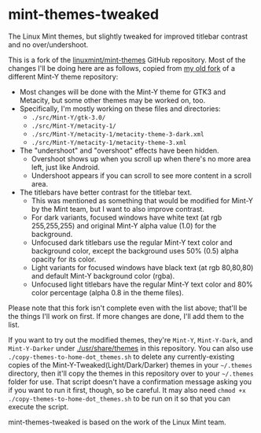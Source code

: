 # mint-themes-tweaked
The Linux Mint themes, but slightly tweaked for improved titlebar contrast and no over/undershoot.

This is a fork of the [linuxmint/mint-themes](https://github.com/linuxmint/mint-themes) GitHub repository. Most of the changes I'll be doing here are as follows, copied from [my old fork](https://github.com/DrewNaylor/mint-y-theme-tweaked) of a different Mint-Y theme repository:

- Most changes will be done with the Mint-Y theme for GTK3 and Metacity, but some other themes may be worked on, too.
- Specifically, I'm mostly working on these files and directories:
  - `./src/Mint-Y/gtk-3.0/`
  - `./src/Mint-Y/metacity-1/`
  - `./src/Mint-Y/metacity-1/metacity-theme-3-dark.xml`
  - `./src/Mint-Y/metacity-1/metacity-theme-3.xml`
- The "undershoot" and "overshoot" effects have been hidden.
  - Overshoot shows up when you scroll up when there's no more area left, just like Android.
  - Undershoot appears if you can scroll to see more content in a scroll area.
- The titlebars have better contrast for the titlebar text.
  - This was mentioned as something that would be modified for Mint-Y by the Mint team, but I want to also improve contrast.
  - For dark variants, focused windows have white text (at rgb 255,255,255) and original Mint-Y alpha value (1.0) for the background.
  - Unfocused dark titlebars use the regular Mint-Y text color and background color, except the background uses 50% (0.5) alpha opacity for its color.
  - Light variants for focused windows have black text (at rgb 80,80,80) and default Mint-Y background color (rgba).
  - Unfocused light titlebars have the regular Mint-Y text color and 80% color percentage (alpha 0.8 in the theme files).
  
Please note that this fork isn't complete even with the list above; that'll be the things I'll work on first. If more changes are done, I'll add them to the list.

If you want to try out the modified themes, they're `Mint-Y`, `Mint-Y-Dark`, and `Mint-Y-Darker` under [./usr/share/themes](https://github.com/DrewNaylor/mint-themes-tweaked/tree/master/usr/share/themes) in this repository. You can also use `./copy-themes-to-home-dot_themes.sh` to delete any currently-existing copies of the Mint-Y-Tweaked(Light/Dark/Darker) themes in your `~/.themes` directory, then it'll copy the themes in this repository over to your `~/.themes` folder for use. That script doesn't have a confirmation message asking you if you want to run it first, though, so be careful. It may also need `chmod +x ./copy-themes-to-home-dot_themes.sh` to be run on it so that you can execute the script.

mint-themes-tweaked is based on the work of the Linux Mint team.
